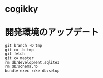 # cogikky

# 開発環境のアップデート

```
git branch -D tmp
git co -b tmp
git fetch
git co master
rm db/development.sqlite3
rm db/schema.rb
bundle exec rake db:setup
```
